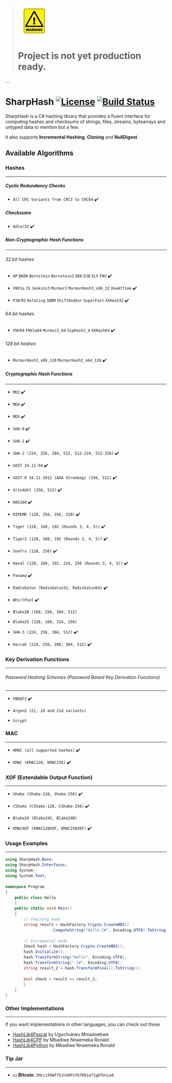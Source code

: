 
> ![](warning.jpg)  
> # Project is not yet production ready.
...

SharpHash [![License](http://img.shields.io/badge/license-MPL2-blue.svg)](https://github.com/Ron4fun/HashLib4CSharp/blob/master/LICENSE) [![Build Status](https://travis-ci.org/Ron4fun/SharpHash.svg?branch=master)](https://travis-ci.org/Ron4fun/SharpHash)
====

SharpHash is a C# hashing library that provides a fluent interface for computing hashes and checksums of strings, files, streams, bytearrays and untyped data to mention but a few.

It also supports **Incremental Hashing**, **Cloning** and **NullDigest**.

Available Algorithms
----------------------------------------

 ### Hashes
----------------------------------------
##### Cyclic Redundancy Checks

* `All CRC Variants from CRC3 to CRC64` :heavy_check_mark:

##### Checksums

* `Adler32` :heavy_check_mark:

##### Non-Cryptographic Hash Functions 
----------------------------------------

###### 32 bit hashes

* `AP` `BKDR` `Bernstein` `Bernstein1` `DEK` `DJB` `ELF` `FNV` :heavy_check_mark:

* `FNV1a` `JS` `Jenkins3` `Murmur2` `MurmurHash3_x86_32` `OneAtTime` :heavy_check_mark:

*  `PJW` `RS` `Rotating` `SDBM` `ShiftAndXor` `SuperFast` `XXHash32` :heavy_check_mark:

###### 64 bit hashes

* `FNV64` `FNV1a64` `Murmur2_64` `SipHash2_4` `XXHash64` :heavy_check_mark:

###### 128 bit hashes

* `MurmurHash3_x86_128` `MurmurHash3_x64_128` :heavy_check_mark:

##### Cryptographic Hash Functions 
----------------------------------------

 * `MD2` :heavy_check_mark:

 * `MD4` :heavy_check_mark:

 * `MD5` :heavy_check_mark:

 * `SHA-0` :heavy_check_mark:

 * `SHA-1` :heavy_check_mark:

 * `SHA-2 (224, 256, 384, 512, 512-224, 512-256)` :heavy_check_mark:

 * `GOST 34.11-94` :heavy_check_mark:

 * `GOST R 34.11-2012 (AKA Streebog) (256, 512)` :heavy_check_mark:
 
 * `Grindahl (256, 512)` :heavy_check_mark:
 
 * `HAS160` :heavy_check_mark:

 * `RIPEMD (128, 256, 256, 320)` :heavy_check_mark:

 * `Tiger (128, 160, 192 (Rounds 3, 4, 5))` :heavy_check_mark:

 * `Tiger2 (128, 160, 192 (Rounds 3, 4, 5))` :heavy_check_mark:
 
 * `Snefru (128, 256)` :heavy_check_mark:
 
 * `Haval (128, 160, 192, 224, 256 (Rounds 3, 4, 5))` :heavy_check_mark:
 
 * `Panama` :heavy_check_mark:
 
 * `RadioGatun (RadioGatun32, RadioGatun64)` :heavy_check_mark:

 * `WhirlPool` :heavy_check_mark:

 * `Blake2B (160, 256, 384, 512)`
 
 * `Blake2S (128, 160, 224, 256)`

 * `SHA-3 (224, 256, 384, 512)` :heavy_check_mark:
 
 * `Keccak (224, 256, 288, 384, 512)` :heavy_check_mark:

### Key Derivation Functions
----------------------------------------

###### Password Hashing Schemes (Password Based Key Derivation Functions)

----------------------------------------

* `PBKDF2` :heavy_check_mark:
 
* `Argon2 (2i, 2d and 2id variants)`

* `Scrypt`

### MAC
----------------------------------------

* `HMAC (all supported hashes)` :heavy_check_mark:

* `KMAC (KMAC128, KMAC256)` :heavy_check_mark:

### XOF (Extendable Output Function)
----------------------------------------

* `Shake (Shake-128, Shake-256)` :heavy_check_mark:

* `CShake (CShake-128, CShake-256)` :heavy_check_mark:

* `Blake2X (Blake2XS, Blake2XB)`

* `KMACXOF (KMAC128XOF, KMAC256XOF)` :heavy_check_mark:



### Usage Examples
----------------------------------------


```c#
using SharpHash.Base;
using SharpHash.Interfaces;
using System;
using System.Text;

namespace Program
{
    public class Hello 
    {
	public static void Main() 
	{
	    // Chaining mode
	    string result = HashFactory.Crypto.CreateMD5()
	    			.ComputeString("Hello C#", Encoding.UTF8).ToString();

	    // Incremental mode
	    IHash hash = HashFactory.Crypto.CreateMD5();
	    hash.Initialize();
	    hash.TransformString("Hello", Encoding.UTF8);
	    hash.TransformString(" C#", Encoding.UTF8);
	    string result_2 = hash.TransformFinal().ToString();

	    bool check = result == result_2;
        }
    }
}
```


### Other Implementations
----------------------------------------

If you want implementations in other languages, you can check out these

* [HashLib4Pascal](https://github.com/Xor-el/HashLib4Pascal) by Ugochukwu Mmaduekwe
* [HashLib4CPP](https://github.com/ron4fun/HashLib4CPP) by Mbadiwe Nnaemeka Ronald
* [HashLib4Python](https://github.com/ron4fun/HashLib4Python) by Mbadiwe Nnaemeka Ronald

### Tip Jar
----------------------------------------

* :dollar: **Bitcoin**: `1Mcci95WffSJnV6PsYG7KD1af1gDfUvLe6`
